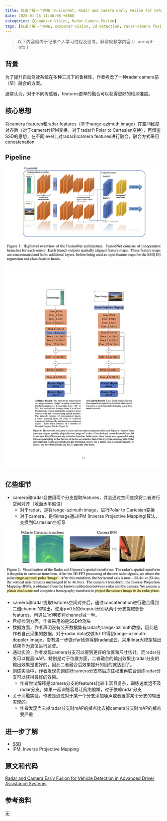 ```yaml
---
title: 快速了解一个网络：FusionNet, Radar and Camera Early Fusion for Vehicle Detection in Advanced Driver Assistance Systems
date: 2025-01-26 11:30:00 +0800
categories: [Computer Vision, Radar-Camera Fusion]
tags: [快速了解一个网络, computer vision, 2d detection, radar-camera fusion, fusion net]
---
```


> 以下内容偏向于记录个人学习过程及思考，非常规教学内容
{: .prompt-info }

## 背景

为了提升自动驾驶系统在多种工况下的鲁棒性，作者考虑了一种radar camera前（早）融合的方案。

通常认为，对于不同传感器，features更早的融合可以获得更好的检测准度。

## 核心思想

将camera features和radar features（基于range-azimuth image）在空间维度对齐后（对于camera作IPM变换，对于radar作Polar to Cartesian变换），再借鉴SSD的思想，在不同level上对radar和camera features进行融合，融合方式采用concatenation

## Pipeline

![fusion-net-pipeline](assets/img/fusion-net-pipeline.png)

![fusion-net-pipeline-details](assets/img/fusion-net-pipeline-details.png)

## 亿些细节

- camera和radar会使用两个分支提取features，并会通过空间变换将二者进行空间对齐（地面水平假设）
  - 对于radar，是将range-azimuth image，进行Polar to Cartesian变换
  - 对于camera，是将image通过IPM (Inverse Projective Mapping)算法，变换到Cartesian坐标系

![fusion-net-spatial-transform](assets/img/fusion-net-spatial-transform.png)

- camera和radar提取features空间对齐后，通过concatenation进行融合得到二倍channel的输出。使用p=0.5的dropout分别从两个分支提取部份features，再通过1x1卷积将channel减一半。
- 目标检测方面，作者采用的是SSD检测头
- 数据方面，作者声明没有公开数据集有radar的range-azimuth数据，因此是作者自己采集的数据。对于radar data仅做3d-fft得到range-azimuth-doppler image，没有进一步做cfar检测得到radar点云。采用lidar大模型输出结果作为真值进行监督。
- 通过实验，作者发现camera分支可以得到更好的位置和尺寸估计，而radar分支可以提高mAP。特别是对于位置方面，二者融合的输出效果比radar分支的输出效果是更好的，因此二者融合后效果提升的目的就达到了。
- 训练实验中，作者发现先训练好camera分支然后冻住权重再联合训练radar分支可以获得最好的效果。
  - 作者尝试解释是camera分支的features比较丰富且复杂，训练速度远不及radar分支。如果一起训练容易让网络偷懒，过于依赖radar分支
- 关于消融实验，作者是通过对于某一个分支添加噪声或者置零某个分支的输出实现的。
  - 作者发现当去掉radar分支时mAP的掉点比去掉camera分支时mAP的掉点要严重

## 进一步了解

- [SSD](https://yinghao.info/posts/ssd/)
- IPM, Inverse Projective Mapping

## 原文和代码

[Radar and Camera Early Fusion for Vehicle Detection in Advanced Driver Assistance Systems](https://ml4ad.github.io/files/papers/Radar%20and%20Camera%20Early%20Fusion%20for%20Vehicle%20Detection%20in%20Advanced%20Driver%20Assistance%20Systems.pdf)

## 参考资料

无